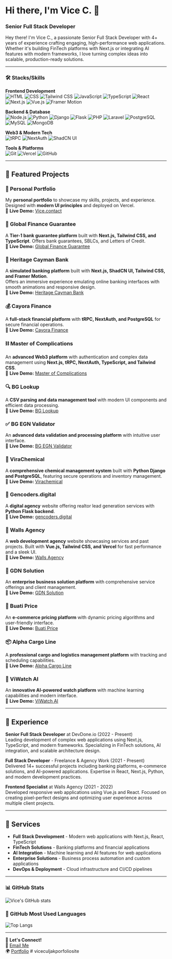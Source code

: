 # Hi there, I'm Vice C. 👋

### Senior Full Stack Developer

Hey there! I'm Vice C., a passionate Senior Full Stack Developer with 4+ years of experience crafting engaging, high-performance web applications. Whether it's building FinTech platforms with Next.js or integrating AI features with modern frameworks, I love turning complex ideas into scalable, production-ready solutions.

---

### 🛠️ Stacks/Skills

**Frontend Development**  
![HTML](https://img.shields.io/badge/-HTML-orange?style=flat-square&logo=html5&logoColor=white)
![CSS](https://img.shields.io/badge/-CSS-blue?style=flat-square&logo=css3&logoColor=white)
![Tailwind CSS](https://img.shields.io/badge/-Tailwind%20CSS-38B2AC?style=flat-square&logo=tailwind-css&logoColor=white)
![JavaScript](https://img.shields.io/badge/-JavaScript-yellow?style=flat-square&logo=javascript&logoColor=white)
![TypeScript](https://img.shields.io/badge/-TypeScript-3178C6?style=flat-square&logo=typescript&logoColor=white)
![React](https://img.shields.io/badge/-React-61DAFB?style=flat-square&logo=react&logoColor=black)
![Next.js](https://img.shields.io/badge/-Next.js-000000?style=flat-square&logo=next.js&logoColor=white)
![Vue.js](https://img.shields.io/badge/-Vue.js-35495E?style=flat-square&logo=vuedotjs&logoColor=4FC08D)
![Framer Motion](https://img.shields.io/badge/-Framer%20Motion-0055FF?style=flat-square&logo=framer&logoColor=white)

**Backend & Database**  
![Node.js](https://img.shields.io/badge/-Node.js-43853d?style=flat-square&logo=node-dot-js&logoColor=white)
![Python](https://img.shields.io/badge/-Python-3776AB?style=flat-square&logo=python&logoColor=white)
![Django](https://img.shields.io/badge/-Django-092E20?style=flat-square&logo=django&logoColor=white)
![Flask](https://img.shields.io/badge/-Flask-000000?style=flat-square&logo=flask&logoColor=white)
![PHP](https://img.shields.io/badge/-PHP-777BB4?style=flat-square&logo=php&logoColor=white)
![Laravel](https://img.shields.io/badge/-Laravel-FF2D20?style=flat-square&logo=laravel&logoColor=white)
![PostgreSQL](https://img.shields.io/badge/-PostgreSQL-316192?style=flat-square&logo=postgresql&logoColor=white)
![MySQL](https://img.shields.io/badge/-MySQL-4479A1?style=flat-square&logo=mysql&logoColor=white)
![MongoDB](https://img.shields.io/badge/-MongoDB-47A248?style=flat-square&logo=mongodb&logoColor=white)

**Web3 & Modern Tech**  
![tRPC](https://img.shields.io/badge/-tRPC-2596BE?style=flat-square&logo=tRPC&logoColor=white)
![NextAuth](https://img.shields.io/badge/-NextAuth-000000?style=flat-square&logo=nextauth&logoColor=white)
![ShadCN UI](https://img.shields.io/badge/-ShadCN%20UI-000000?style=flat-square&logo=shadcnui&logoColor=white)

**Tools & Platforms**  
![Git](https://img.shields.io/badge/-Git-F05032?style=flat-square&logo=git&logoColor=white)
![Vercel](https://img.shields.io/badge/-Vercel-000000?style=flat-square&logo=vercel&logoColor=white)
![GitHub](https://img.shields.io/badge/-GitHub-181717?style=flat-square&logo=github&logoColor=white)

---
## 🚀 Featured Projects  

### 🎨 Personal Portfolio  
My **personal portfolio** to showcase my skills, projects, and experience. Designed with **modern UI principles** and deployed on Vercel.  
🔗 **Live Demo:** [Vice.contact](https://vice.contact/)  

### 🏦 Global Finance Guarantee
A **Tier-1 bank guarantee platform** built with **Next.js, Tailwind CSS, and TypeScript**. Offers bank guarantees, SBLCs, and Letters of Credit.  
🔗 **Live Demo:** [Global Finance Guarantee](https://www.globalfinanceguarantee.com/)  

### 🏦 Heritage Cayman Bank  
A **simulated banking platform** built with **Next.js, ShadCN UI, Tailwind CSS, and Framer Motion**.  
Offers an immersive experience emulating online banking interfaces with smooth animations and responsive design.  
🔗 **Live Demo:** [Heritage Cayman Bank](https://hltd.vercel.app/)  

### 💰 Cayora Finance
A **full-stack financial platform** with **tRPC, NextAuth, and PostgreSQL** for secure financial operations.  
🔗 **Live Demo:** [Cayora Finance](https://cayorafinance.com/)  

### ⛓️ Master of Complications
An **advanced Web3 platform** with authentication and complex data management using **Next.js, tRPC, NextAuth, TypeScript, and Tailwind CSS**.  
🔗 **Live Demo:** [Master of Complications](https://masterofcomplications.guru/)  

### 🔍 BG Lookup
A **CSV parsing and data management tool** with modern UI components and efficient data processing.  
🔗 **Live Demo:** [BG Lookup](https://bglookup.vercel.app/)  

### ✅ BG EGN Validator
An **advanced data validation and processing platform** with intuitive user interface.  
🔗 **Live Demo:** [BG EGN Validator](https://bgegn.vercel.app/)  

### 🧪 ViraChemical  
A **comprehensive chemical management system** built with **Python Django and PostgreSQL**, featuring secure operations and inventory management.  
🔗 **Live Demo:** [Virachemical](https://virachemical.com)  

### 💼 Gencoders.digital  
A **digital agency** website offering realtor lead generation services with **Python Flask backend**.  
🔗 **Live Demo:** [gencoders.digital](https://gencoders.digital)  

### 🏢 Walls Agency  
A **web development agency** website showcasing services and past projects. Built with **Vue.js, Tailwind CSS, and Vercel** for fast performance and a sleek UI.  
🔗 **Live Demo:** [Walls Agency](https://wallsagency-Vice1s-projects.vercel.app/)  

### 🏢 GDN Solution
An **enterprise business solution platform** with comprehensive service offerings and client management.  
🔗 **Live Demo:** [GDN Solution](https://gdnsolution.com/)  

### 🛒 Buati Price
An **e-commerce pricing platform** with dynamic pricing algorithms and user-friendly interface.  
🔗 **Live Demo:** [Buati Price](https://buatiprice.com/)  

### 📦 Alpha Cargo Line
A **professional cargo and logistics management platform** with tracking and scheduling capabilities.  
🔗 **Live Demo:** [Alpha Cargo Line](https://alphacargoline.com/)  

### 🤖 ViWatch AI
An **innovative AI-powered watch platform** with machine learning capabilities and modern interface.  
🔗 **Live Demo:** [ViWatch AI](https://viwatchai.com/)  

---
## 💼 Experience

**Senior Full Stack Developer** at DevDone.io (2022 - Present)  
Leading development of complex web applications using Next.js, TypeScript, and modern frameworks. Specializing in FinTech solutions, AI integration, and scalable architecture design.

**Full Stack Developer** - Freelance & Agency Work (2021 - Present)  
Delivered 14+ successful projects including banking platforms, e-commerce solutions, and AI-powered applications. Expertise in React, Next.js, Python, and modern development practices.

**Frontend Specialist** at Walls Agency (2021 - 2022)  
Developed responsive web applications using Vue.js and React. Focused on creating pixel-perfect designs and optimizing user experience across multiple client projects.

---
## 🎯 Services

- **Full Stack Development** - Modern web applications with Next.js, React, TypeScript
- **FinTech Solutions** - Banking platforms and financial applications
- **AI Integration** - Machine learning and AI features for web applications
- **Enterprise Solutions** - Business process automation and custom applications
- **DevOps & Deployment** - Cloud infrastructure and CI/CD pipelines

---

### 📊 GitHub Stats

![Vice's GitHub stats](https://github-readme-stats.vercel.app/api?username=Vice1&show_icons=true&theme=radical)

### 🚀 GitHub Most Used Languages

![Top Langs](https://github-readme-stats.vercel.app/api/top-langs/?username=Vice1&layout=compact&theme=radical)

---

📩 **Let's Connect!**  
📧 [Email Me](vice@vice.contact)  
🌍 [Portfolio](https://vice.contact/) # viceculjakporfoliosite
